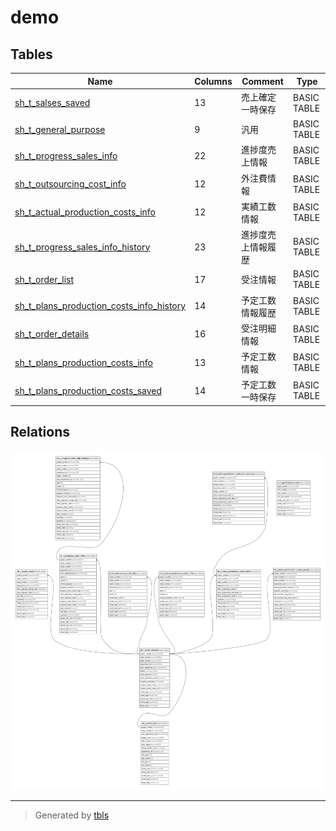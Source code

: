 # demo

## Tables

| Name | Columns | Comment | Type |
| ---- | ------- | ------- | ---- |
| [sh_t_salses_saved](sh_t_salses_saved.md) | 13 | 売上確定一時保存 | BASIC TABLE |
| [sh_t_general_purpose](sh_t_general_purpose.md) | 9 | 汎用 | BASIC TABLE |
| [sh_t_progress_sales_info](sh_t_progress_sales_info.md) | 22 | 進捗度売上情報 | BASIC TABLE |
| [sh_t_outsourcing_cost_info](sh_t_outsourcing_cost_info.md) | 12 | 外注費情報 | BASIC TABLE |
| [sh_t_actual_production_costs_info](sh_t_actual_production_costs_info.md) | 12 | 実績工数情報 | BASIC TABLE |
| [sh_t_progress_sales_info_history](sh_t_progress_sales_info_history.md) | 23 | 進捗度売上情報履歴 | BASIC TABLE |
| [sh_t_order_list](sh_t_order_list.md) | 17 | 受注情報 | BASIC TABLE |
| [sh_t_plans_production_costs_info_history](sh_t_plans_production_costs_info_history.md) | 14 | 予定工数情報履歴 | BASIC TABLE |
| [sh_t_order_details](sh_t_order_details.md) | 16 | 受注明細情報 | BASIC TABLE |
| [sh_t_plans_production_costs_info](sh_t_plans_production_costs_info.md) | 13 | 予定工数情報 | BASIC TABLE |
| [sh_t_plans_production_costs_saved](sh_t_plans_production_costs_saved.md) | 14 | 予定工数一時保存 | BASIC TABLE |

## Relations

![er](schema.svg)

---

> Generated by [tbls](https://github.com/k1LoW/tbls)

